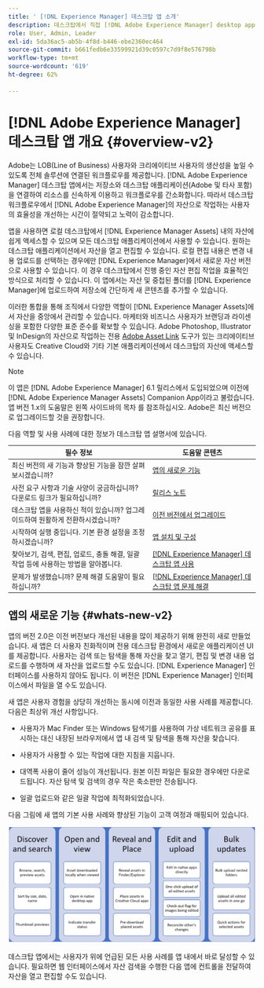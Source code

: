 ```yaml
---
title: ' [!DNL Experience Manager] 데스크탑 앱 소개'
description: 데스크탑에서 직접 [!DNL Adobe Experience Manager] desktop app to optimize the asset management workflows for creative users when using [!DNL Adobe Experience Manager Assets] 을 사용하는 방법을 알아봅니다.
role: User, Admin, Leader
exl-id: 5da36ac5-ab5b-4f8d-b446-ebe2360ec464
source-git-commit: b661fedb6e33599921d39c0597c7d9f8e576798b
workflow-type: tm+mt
source-wordcount: '619'
ht-degree: 62%

---
```


# [!DNL Adobe Experience Manager] 데스크탑 앱 개요 {#overview-v2}

Adobe는 LOB(Line of Business) 사용자와 크리에이티브 사용자의 생산성을 높일 수 있도록 전체 솔루션에 연결된 워크플로우를 제공합니다. [!DNL Adobe Experience Manager] 데스크탑 앱에서는 저장소와 데스크탑 애플리케이션(Adobe 및 타사 포함)을 연결하여 리소스를 신속하게 이용하고 워크플로우를 간소화합니다. 따라서 데스크탑 워크플로우에서 [!DNL Adobe Experience Manager]의 자산으로 작업하는 사용자의 효율성을 개선하는 시간이 절약되고 노력이 감소합니다.

앱을 사용하면 로컬 데스크탑에서 [!DNL Experience Manager Assets] 내의 자산에 쉽게 액세스할 수 있으며 모든 데스크탑 애플리케이션에서 사용할 수 있습니다. 원하는 데스크탑 애플리케이션에서 자산을 열고 편집할 수 있습니다. 로컬 편집 내용은 변경 내용 업로드를 선택하는 경우에만 [!DNL Experience Manager]에서 새로운 자산 버전으로 사용할 수 있습니다. 이 경우 데스크탑에서 진행 중인 자산 편집 작업을 효율적인 방식으로 처리할 수 있습니다. 이 앱에서는 자산 및 중첩된 폴더를 [!DNL Experience Manager]에 업로드하여 저장소에 간단하게 새 콘텐츠를 추가할 수 있습니다.

이러한 통합을 통해 조직에서 다양한 역할이 [!DNL Experience Manager Assets]에서 자산을 중앙에서 관리할 수 있습니다. 마케터와 비즈니스 사용자가 브랜딩과 라이센싱을 포함한 다양한 표준 준수를 확보할 수 있습니다. Adobe Photoshop, Illustrator 및 InDesign의 자산으로 작업하는 전용 [Adobe Asset Link](https://www.adobe.com/kr/marketing/experience-manager-assets/adobe-asset-link.html) 도구가 있는 크리에이티브 사용자도 Creative Cloud와 기타 기본 애플리케이션에서 데스크탑의 자산에 액세스할 수 있습니다.

>[!NOTE]
>
>이 앱은 [!DNL Adobe Experience Manager] 6.1 릴리스에서 도입되었으며 이전에 [!DNL Adobe Experience Manager Assets] Companion App이라고 불렀습니다. 앱 버전 1.x의 도움말은 왼쪽 사이드바의 목차 를 참조하십시오. Adobe은 최신 버전으로 업그레이드할 것을 권장합니다.

다음 역할 및 사용 사례에 대한 정보가 데스크탑 앱 설명서에 있습니다.

| 필수 정보 | 도움말 콘텐츠 |
|--- |--- |
| 최신 버전의 새 기능과 향상된 기능을 잠깐 살펴보시겠습니까? | [앱의 새로운 기능](#whats-new-v2) |
| 사전 요구 사항과 기술 사양이 궁금하십니까? 다운로드 링크가 필요하십니까? | [릴리스 노트](release-notes.md) |
| 데스크탑 앱을 사용하신 적이 있습니까? 업그레이드하여 원활하게 전환하시겠습니까? | [이전 버전에서 업그레이드](install-upgrade.md#upgrade-from-previous-version) |
| 시작하여 실행 중입니다. 기본 환경 설정을 조정하시겠습니까? | [앱 설치 및 구성](install-upgrade.md) |
| 찾아보기, 검색, 편집, 업로드, 충돌 해결, 일괄 작업 등에 사용하는 방법을 알아봅니다. | [ [!DNL Experience Manager] 데스크탑 앱 사용](using.md) |
| 문제가 발생했습니까? 문제 해결 도움말이 필요하십니까? | [ [!DNL Experience Manager]  데스크탑 앱 문제 해결](troubleshoot.md) |

## 앱의 새로운 기능 {#whats-new-v2}

앱의 버전 2.0은 이전 버전보다 개선된 내용을 많이 제공하기 위해 완전히 새로 만들었습니다. 새 앱은 더 사용자 친화적이며 전용 데스크탑 환경에서 새로운 애플리케이션 UI를 제공합니다. 사용자는 검색 또는 탐색을 통해 자산을 찾고 열기, 편집 및 변경 내용 업로드를 수행하며 새 자산을 업로드할 수도 있습니다. [!DNL Experience Manager] 인터페이스를 사용하지 않아도 됩니다. 이 버전은 [!DNL Experience Manager] 인터페이스에서 파일을 열 수도 있습니다.

새 앱은 사용자 경험을 상당히 개선하는 동시에 이전과 동일한 사용 사례를 제공합니다. 다음은 최상위 개선 사항입니다.

* 사용자가 Mac Finder 또는 Windows 탐색기를 사용하여 가상 네트워크 공유를 표시하는 대신 내장된 브라우저에서 앱 내 검색 및 탐색을 통해 자산을 찾습니다.

* 사용자가 사용할 수 있는 작업에 대한 지침을 지웁니다.

* 대역폭 사용이 줄어 성능이 개선됩니다. 원본 이진 파일은 필요한 경우에만 다운로드됩니다. 자산 탐색 및 검색의 경우 작은 축소판만 전송됩니다.

* 일괄 업로드와 같은 일괄 작업에 최적화되었습니다.

다음 그림에 새 앱의 기본 사용 사례와 향상된 기능이 고객 여정과 매핑되어 있습니다.

![[!DNL Experience Manager] 데스크탑 앱의 새로운 기능](assets/aem_desktop_app_usecases_v2.png)

데스크탑 앱에서는 사용자가 위에 언급된 모든 사용 사례를 앱 내에서 바로 달성할 수 있습니다. 필요하면 웹 인터페이스에서 자산 검색을 수행한 다음 앱에 컨트롤을 전달하여 자산을 열고 편집할 수도 있습니다.
